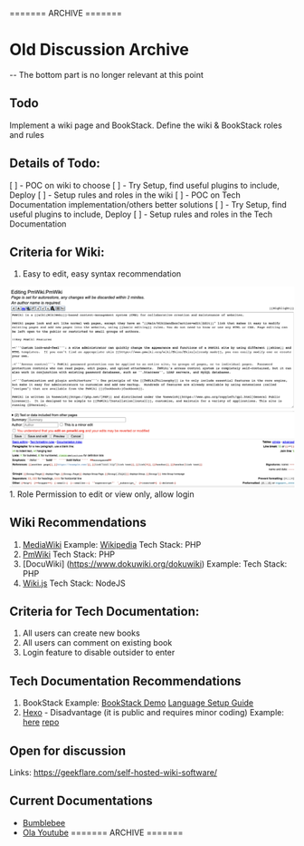 
======= ARCHIVE =======
# Old Discussion Archive
-- The bottom part is no longer relevant at this point
## Todo
Implement a wiki page and BookStack. Define the wiki & BookStack roles and rules

## Details of Todo:
[ ] - POC on wiki to choose
[ ] - Try Setup, find useful plugins to include, Deploy
[ ] - Setup rules and roles in the wiki
[ ] - POC on Tech Documentation implementation/others better solutions
[ ] - Try Setup, find useful plugins to include, Deploy
[ ] - Setup rules and roles in the Tech Documentation

## Criteria for Wiki:
1. Easy to edit, easy syntax recommendation
<img src="./../../images/pm_wiki_edit_1.png" />
<img src="./../../images/pm_wiki_edit_2.png" />
1. Role Permission to edit or view only, allow login

## Wiki Recommendations
1. [MediaWiki](https://www.mediawiki.org/wiki/MediaWiki)
Example: [Wikipedia](https://www.wikipedia.org/)
Tech Stack: PHP
2. [PmWiki](https://www.pmwiki.org/wiki/PmWiki/PmWiki)
Tech Stack: PHP
3. [DocuWiki] (https://www.dokuwiki.org/dokuwiki)
Example: 
Tech Stack: PHP
4. [Wiki.js](https://docs.requarks.io/install/config)
Tech Stack: NodeJS


## Criteria for Tech Documentation:
1. All users can create new books
2. All users can comment on existing book
3. Login feature to disable outsider to enter
   
## Tech Documentation Recommendations
1. BookStack
Example: [BookStack Demo](https://demo.bookstackapp.com/)
[Language Setup Guide](https://www.bookstackapp.com/docs/admin/language-config/)
1. [Hexo](https://hexo.io/) - Disadvantage (it is public and requires minor coding)
Example: [here](https://dylansalim-ola.github.io/tech-documentation/)
[repo](https://github.com/dylansalim-ola/tech-documentation/)

## Open for discussion
Links:
https://geekflare.com/self-hosted-wiki-software/

## Current Documentations
- [Bumblebee](https://github.com/olachat/bumblebee/blob/main/docs/code_review_guideline/01.General_Guides.md) 
- [Ola Youtube](https://www.youtube.com/playlist?list=PLoPO3cY_SOHn5Y207wg-CGAhPL9457r_E)
======= ARCHIVE =======